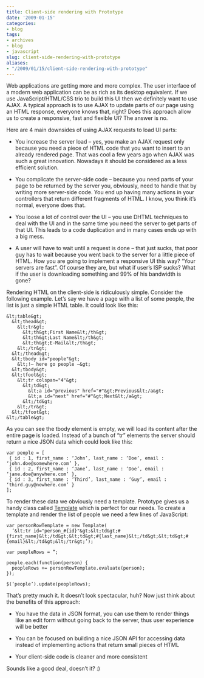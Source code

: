 ```yaml
---
title: Client-side rendering with Prototype
date: '2009-01-15'
categories:
- blog
tags:
- archives
- blog
- javascript
slug: client-side-rendering-with-prototype
aliases:
- "/2009/01/15/client-side-rendering-with-prototype"
---
```


Web applications are getting more and more complex. The user interface of a modern web application can be as rich as its desktop equivalent. If we use JavaScript/HTML/CSS trio to build this UI then we definitely want to use AJAX. A typical approach is to use AJAX to update parts of our page using an HTML response, everyone knows that, right? Does this approach allow us to create a responsive, fast and flexible UI? The answer is no.

Here are 4 main downsides of using AJAX requests to load UI parts:

- You increase the server load – yes, you make an AJAX request only because you need a piece of HTML code that you want to insert to an already rendered page. That was cool a few years ago when AJAX was such a great innovation. Nowadays it should be considered as a less efficient solution.

- You complicate the server-side code – because you need parts of your page to be returned by the server you, obviously, need to handle that by writing more server-side code. You end up having many actions in your controllers that return different fragments of HTML. I know, you think it’s normal, everyone does that.

- You loose a lot of control over the UI – you use DHTML techniques to deal with the UI and in the same time you need the server to get parts of that UI. This leads to a code duplication and in many cases ends up with a big mess.

- A user will have to wait until a request is done – that just sucks, that poor guy has to wait because you went back to the server for a little piece of HTML. How you are going to implement a responsive UI this way? “Your servers are fast”. Of course they are, but what if user’s ISP sucks? What if the user is downloading something and 99% of his bandwidth is gone?

Rendering HTML on the client-side is ridiculously simple. Consider the following example. Let’s say we have a page with a list of some people, the list is just a simple HTML table. It could look like this:

```generic
&lt;table&gt;
  &lt;thead&gt;
    &lt;tr&gt;
      &lt;th&gt;First Name&lt;/th&gt;
      &lt;th&gt;Last Name&lt;/th&gt;
      &lt;th&gt;E-Mail&lt;/th&gt;
    &lt;/tr&gt;
  &lt;/thead&gt;
  &lt;tbody id="people"&gt;
    &lt;!– here go people –&gt;
  &lt;tbody&gt;
  &lt;tfoot&gt;
    &lt;tr colspan="4"&gt;
      &lt;td&gt;
        &lt;a id="previous" href="#"&gt;Previous&lt;/a&gt;
        &lt;a id="next" href="#"&gt;Next&lt;/a&gt;
      &lt;/td&gt;
    &lt;/tr&gt;
  &lt;/tfoot&gt;
&lt;/table&gt;

```

As you can see the tbody element is empty, we will load its content after the entire page is loaded. Instead of a bunch of “tr” elements the server should return a nice JSON data which could look like this:

```generic
var people = [
 { id : 1, first_name : ‘John’, last_name : ‘Doe’, email : ‘john.doe@somewhere.com’ },
 { id : 2, first_name : ‘Jane’, last_name : ‘Doe’, email : ‘jane.doe@anywhere.com’ },
 { id : 3, first_name : ‘Third’, last_name : ‘Guy’, email : ‘third.guy@nowhere.com’ }
];

```

To render these data we obviously need a template. Prototype gives us a handy class called [Template](http://prototypejs.org/api/template) which is perfect for our needs. To create a template and render the list of people we need a few lines of JavaScript:

```generic
var personRowTemplate = new Template(
  ‘&lt;tr id="person_#{id}"&gt;&lt;td&gt;#{first_name}&lt;/td&gt;&lt;td&gt;#{last_name}&lt;/td&gt;&lt;td&gt;#{email}&lt;/td&gt;&lt;/tr&gt;’);

var peopleRows = ”;

people.each(function(person) {
  peopleRows += personRowTemplate.evaluate(person);
});

$(‘people’).update(peopleRows);

```

That’s pretty much it. It doesn’t look spectacular, huh? Now just think about the benefits of this approach:

- You have the data in JSON format, you can use them to render things like an edit form without going back to the server, thus user experience will be better

- You can be focused on building a nice JSON API for accessing data instead of implementing actions that return small pieces of HTML

- Your client-side code is cleaner and more consistent

Sounds like a good deal, doesn’t it? :)
